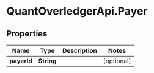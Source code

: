 # QuantOverledgerApi.Payer

## Properties

Name | Type | Description | Notes
------------ | ------------- | ------------- | -------------
**payerId** | **String** |  | [optional] 



